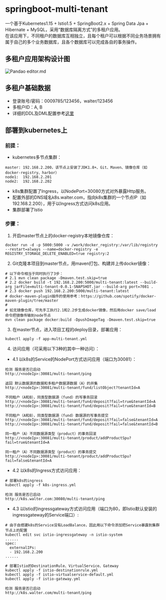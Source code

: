 # springboot-multi-tenant
一个基于Kubernetes1.15 + Istio1.5 + SpringBoot2.x + Spring Data Jpa + Hibernate + MySQL，采用“数据库隔离方式”的多租户应用。   
在该应用下，不同租户的数据库互相独立，且每个租户可以根据不同业务场景拥有属于自己的多个业务数据库，且各个数据库可以完成各自的事务操作。   
## 多租户应用架构设计图
![Pandao editor.md](https://github.com/waltertan1988/springboot-multi-tenant/blob/master/docs/charts/%E5%A4%9A%E7%A7%9F%E6%88%B7%E5%BA%94%E7%94%A8%E6%9E%B6%E6%9E%84%E8%AE%BE%E8%AE%A1%E5%9B%BE.jpg?raw=true "design.png")
## 多租户基础数据
* 登录账号/密码：0009785/123456，walter/123456   
* 多租户ID：A, B   
* 详细的DDL及DML配置参考[这里](https://github.com/waltertan1988/springboot-multi-tenant/tree/master/src/main/resources/schema)
## 部署到kubernetes上
### 前提：  
* kubernetes多节点集群：   
```text
master: 192.168.2.200，该节点上安装了JDK1.8+、Git、Maven、镜像仓库（如docker-registry、harbor）
node1:  192.168.2.201
node2:  192.168.2.202
```
* k8s集群配置了Ingress，以NodePort=30080方式对外暴露Http服务。
* 配置外部的DNS域名k8s.walter.com，指向k8s集群的一个节点IP（如192.168.2.200），用于以Ingress方式访问k8s应用。   
* 集群部署了Istio

### 步骤：   
1. 开启master节点上的docker-registry本地镜像仓库：   
```shell script
docker run -d -p 5000:5000 -v /work/docker_registry:/var/lib/registry --restart=always --name=docker-registry -e REGISTRY_STORAGE_DELETE_ENABLED=true registry:2
```
2. Git克隆本项目到master节点，用maven打包、构建并上传docker镜像：
```shell script
# 以下命令相当于同时执行了3步：
# 2.1 mvn clean package -Dmaven.test.skip=true
# 2.2 docker build -t 192.168.2.200:5000/multi-tenant:latest --build-arg jarFile=multi-tenant-0.0.1-SNAPSHOT.jar --build-arg port=7081 . 
# 2.3 docker push 192.168.2.200:5000/multi-tenant:latest
# docker-maven-plugin插件的使用参考：https://github.com/spotify/docker-maven-plugin/tree/master
#
# 如无镜像仓库，可先手工执行2.1和2.2步生成docker镜像，然后用docker save/load 命令把镜像传输到node节点
mvn clean package docker:build -DpushImageTag -Dmaven.test.skip=true
```
3. 在master节点，进入项目工程的deploy目录，部署应用：
```shell script
kubectl apply -f app-multi-tenant.yml
```
4. 访问应用（可采用以下3种的其中一种访问）：
* 4.1 以k8s的Service的NodePort方式访问应用（端口为30081）：   
```text
检测 服务是否已启动
http://<nodeIp>:30081/multi-tenant/ping

返回 默认数据源的数据和多租户数据源数据（A）的并集
http://<nodeIp>:30081/multi-tenant/fund/listObject?tenantId=A

不同租户（A和B），同类型数据源（fund）的写事务回滚
http://<nodeIp>:30081/multi-tenant/fund/deposit?fail=true&tenantId=A
http://<nodeIp>:30081/multi-tenant/fund/deposit?fail=true&tenantId=B

不同租户（A和B），同类型数据源（fund）数据源的写事务提交
http://<nodeIp>:30081/multi-tenant/fund/deposit?fail=false&tenantId=A
http://<nodeIp>:30081/multi-tenant/fund/deposit?fail=false&tenantId=B

同一租户（A）不同数据源类型（product）的事务回滚
http://<nodeIp>:30081/multi-tenant/product/addProductSpu?fail=true&tenantId=A

同一租户（A）不同数据源类型（product）的事务提交
http://<nodeIp>:30081/multi-tenant/product/addProductSpu?fail=false&tenantId=A
```
* 4.2 以k8s的Ingress方式访问应用：   
```shell script
# 部署k8s的ingress
kubectl apply -f k8s-ingress.yml
```
```text
检测 服务是否已启动
http://k8s.walter.com:30080/multi-tenant/ping
```
* 4.3 以Istio的ingressgateway方式访问应用（端口为80，即Istio默认安装的ingressgateway的Service端口）:   
```shell script
# 由于自搭建k8s的Service没有LoadBalance，因此用以下命令添加把Service暴露到集群节点上的配置
kubectl edit svc istio-ingressgateway -n istio-system
......
spec:
  externalIPs:
  - 192.168.2.200
......
```
```shell script
# 部署Istio的DestinationRule、VirtualService、Gateway
kubectl apply -f istio-destinationrule.yml
kubectl apply -f istio-virtualservice-default.yml
kubectl apply -f istio-gateway.yml
```
```text
检测 服务是否已启动
http://k8s.walter.com/multi-tenant/ping
```